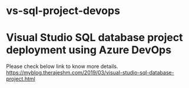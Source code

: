 # vs-sql-project-devops
# Visual Studio SQL database project deployment using Azure DevOps

Please check below link to know more details.
https://myblog.therajeshm.com/2019/03/visual-studio-sql-database-project.html
